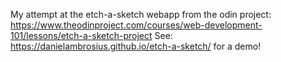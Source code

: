 My attempt at the etch-a-sketch webapp from the odin project: https://www.theodinproject.com/courses/web-development-101/lessons/etch-a-sketch-project
See: https://danielambrosius.github.io/etch-a-sketch/ for a demo!
